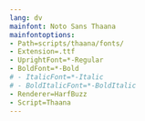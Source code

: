 ```yaml
---
lang: dv
mainfont: Noto Sans Thaana
mainfontoptions:
- Path=scripts/thaana/fonts/
- Extension=.ttf
- UprightFont=*-Regular
- BoldFont=*-Bold
# - ItalicFont=*-Italic
# - BoldItalicFont=*-BoldItalic
- Renderer=HarfBuzz
- Script=Thaana 
---
```


